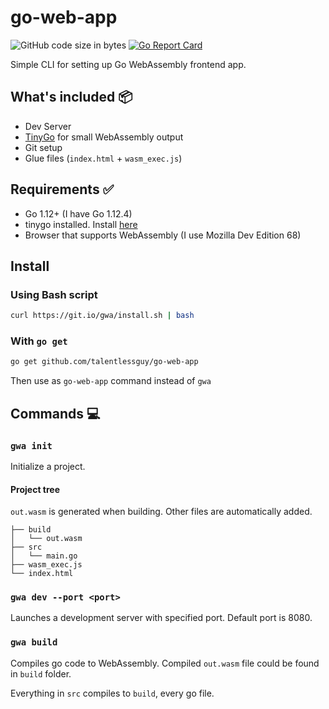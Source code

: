 # go-web-app

![GitHub code size in bytes](https://img.shields.io/github/languages/code-size/talentlessguy/create-go-web-app.svg?style=flat-square)
[![Go Report Card](https://goreportcard.com/badge/github.com/talentlessguy/create-go-web-app?style=flat-square)](https://goreportcard.com/report/github.com/talentlessguy/create-go-web-app)

Simple CLI for setting up Go WebAssembly frontend app.

## What's included 📦

* Dev Server
* [TinyGo](https://tinygo.org) for small WebAssembly output
* Git setup
* Glue files (`index.html` + `wasm_exec.js`)

## Requirements ✅

* Go 1.12+ (I have Go 1.12.4)
* tinygo installed. Install [here](https://tinygo.org/getting-started)
* Browser that supports WebAssembly (I use Mozilla Dev Edition 68)

## Install

### Using Bash script

```sh
curl https://git.io/gwa/install.sh | bash
```

### With `go get`

```sh
go get github.com/talentlessguy/go-web-app
```

Then use as `go-web-app` command instead of `gwa`

## Commands 💻

### `gwa init`

Initialize a project.

#### Project tree

`out.wasm` is generated when building. Other files are automatically added.

```text
├── build
│   └── out.wasm
├── src
│   └── main.go
├── wasm_exec.js
└── index.html
```

### `gwa dev --port <port>`

Launches a development server with specified port. Default port is 8080.

### `gwa build`

Compiles go code to WebAssembly. Compiled `out.wasm` file could be found in `build` folder.

Everything in `src` compiles to `build`, every go file.
